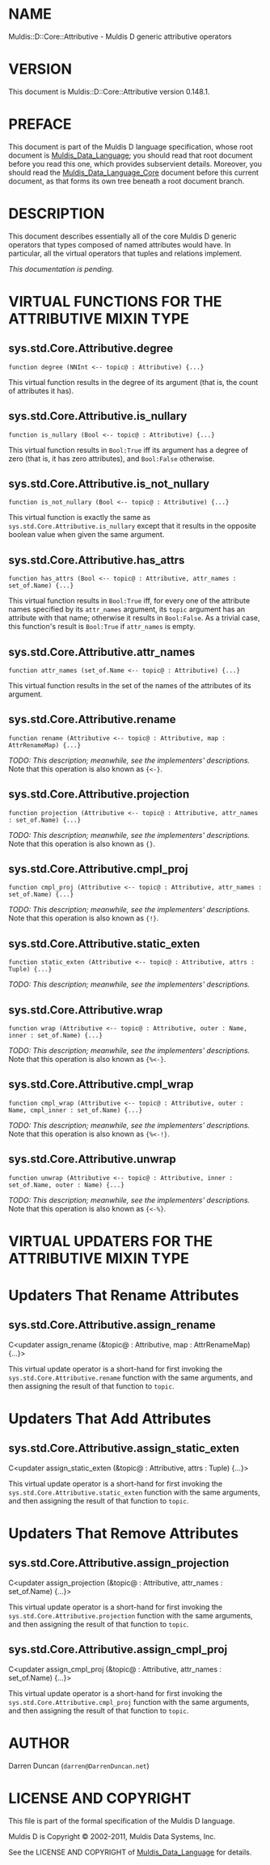 # NAME

Muldis::D::Core::Attributive - Muldis D generic attributive operators

# VERSION

This document is Muldis::D::Core::Attributive version 0.148.1.

# PREFACE

This document is part of the Muldis D language specification, whose root
document is [Muldis_Data_Language](Muldis_Data_Language.md); you should read that root document before
you read this one, which provides subservient details.  Moreover, you
should read the [Muldis_Data_Language_Core](Muldis_Data_Language_Core.md) document before this current
document, as that forms its own tree beneath a root document branch.

# DESCRIPTION

This document describes essentially all of the core Muldis D generic
operators that types composed of named attributes would have.  In
particular, all the virtual operators that tuples and relations implement.

*This documentation is pending.*

# VIRTUAL FUNCTIONS FOR THE ATTRIBUTIVE MIXIN TYPE

## sys.std.Core.Attributive.degree

`function degree (NNInt <-- topic@ : Attributive) {...}`

This virtual function results in the degree of its argument (that is, the
count of attributes it has).

## sys.std.Core.Attributive.is_nullary

`function is_nullary (Bool <-- topic@ : Attributive) {...}`

This virtual function results in `Bool:True` iff its argument has a degree
of zero (that is, it has zero attributes), and `Bool:False` otherwise.

## sys.std.Core.Attributive.is_not_nullary

`function is_not_nullary (Bool <-- topic@ : Attributive) {...}`

This virtual function is exactly the same as
`sys.std.Core.Attributive.is_nullary` except
that it results in the opposite boolean value when given the same argument.

## sys.std.Core.Attributive.has_attrs

`function has_attrs (Bool <-- topic@ : Attributive,
attr_names : set_of.Name) {...}`

This virtual function results in `Bool:True` iff, for every one of the
attribute names specified by its `attr_names` argument, its `topic`
argument has an attribute with that name; otherwise it results in
`Bool:False`.  As a trivial case, this function's result is `Bool:True`
if `attr_names` is empty.

## sys.std.Core.Attributive.attr_names

`function attr_names (set_of.Name <-- topic@ : Attributive) {...}`

This virtual function results in the set of the names of the attributes of
its argument.

## sys.std.Core.Attributive.rename

`function rename (Attributive <-- topic@ : Attributive,
map : AttrRenameMap) {...}`

*TODO: This description; meanwhile, see the implementers' descriptions.*
Note that this operation is also known as `{<-}`.

## sys.std.Core.Attributive.projection

`function projection (Attributive <-- topic@ : Attributive,
attr_names : set_of.Name) {...}`

*TODO: This description; meanwhile, see the implementers' descriptions.*
Note that this operation is also known as `{}`.

## sys.std.Core.Attributive.cmpl_proj

`function cmpl_proj (Attributive <-- topic@ : Attributive,
attr_names : set_of.Name) {...}`

*TODO: This description; meanwhile, see the implementers' descriptions.*
Note that this operation is also known as `{!}`.

## sys.std.Core.Attributive.static_exten

`function static_exten (Attributive <--
topic@ : Attributive, attrs : Tuple) {...}`

*TODO: This description; meanwhile, see the implementers' descriptions.*

## sys.std.Core.Attributive.wrap

`function wrap (Attributive <-- topic@ : Attributive,
outer : Name, inner : set_of.Name) {...}`

*TODO: This description; meanwhile, see the implementers' descriptions.*
Note that this operation is also known as `{%<-}`.

## sys.std.Core.Attributive.cmpl_wrap

`function cmpl_wrap (Attributive <-- topic@ : Attributive,
outer : Name, cmpl_inner : set_of.Name) {...}`

*TODO: This description; meanwhile, see the implementers' descriptions.*
Note that this operation is also known as `{%<-!}`.

## sys.std.Core.Attributive.unwrap

`function unwrap (Attributive <-- topic@ : Attributive,
inner : set_of.Name, outer : Name) {...}`

*TODO: This description; meanwhile, see the implementers' descriptions.*
Note that this operation is also known as `{<-%}`.

# VIRTUAL UPDATERS FOR THE ATTRIBUTIVE MIXIN TYPE

# Updaters That Rename Attributes

## sys.std.Core.Attributive.assign_rename

C<updater assign_rename (&topic@ : Attributive, map : AttrRenameMap) {...}>

This virtual update operator is a short-hand for first invoking the
`sys.std.Core.Attributive.rename` function with the same arguments, and
then assigning the result of that function to `topic`.

# Updaters That Add Attributes

## sys.std.Core.Attributive.assign_static_exten

C<updater assign_static_exten (&topic@ : Attributive, attrs : Tuple) {...}>

This virtual update operator is a short-hand for first invoking the
`sys.std.Core.Attributive.static_exten` function with the same arguments,
and then assigning the result of that function to `topic`.

# Updaters That Remove Attributes

## sys.std.Core.Attributive.assign_projection

C<updater assign_projection (&topic@ : Attributive,
attr_names : set_of.Name) {...}>

This virtual update operator is a short-hand for first invoking the
`sys.std.Core.Attributive.projection` function with the same arguments,
and then assigning the result of that function to `topic`.

## sys.std.Core.Attributive.assign_cmpl_proj

C<updater assign_cmpl_proj (&topic@ : Attributive,
attr_names : set_of.Name) {...}>

This virtual update operator is a short-hand for first invoking the
`sys.std.Core.Attributive.cmpl_proj` function with the same arguments,
and then assigning the result of that function to `topic`.

# AUTHOR

Darren Duncan (`darren@DarrenDuncan.net`)

# LICENSE AND COPYRIGHT

This file is part of the formal specification of the Muldis D language.

Muldis D is Copyright © 2002-2011, Muldis Data Systems, Inc.

See the LICENSE AND COPYRIGHT of [Muldis_Data_Language](Muldis_Data_Language.md) for details.
